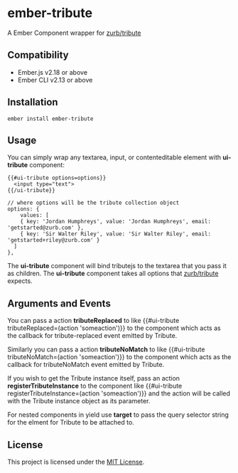 ember-tribute
==============================================================================

A Ember Component wrapper for [zurb/tribute](https://github.com/zurb/tribute)


Compatibility
------------------------------------------------------------------------------

* Ember.js v2.18 or above
* Ember CLI v2.13 or above


Installation
------------------------------------------------------------------------------

```
ember install ember-tribute
```


Usage
------------------------------------------------------------------------------

You can simply wrap any textarea, input, or contenteditable element with **ui-tribute** component:

```
{{#ui-tribute options=options}}
  <input type="text">
{{/ui-tribute}}

// where options will be the tribute collection object
options: {
    values: [
    { key: 'Jordan Humphreys', value: 'Jordan Humphreys', email: 'getstarted@zurb.com' },
    { key: 'Sir Walter Riley', value: 'Sir Walter Riley', email: 'getstarted+riley@zurb.com' }
  ]
},
```

The **ui-tribute**  component will bind tributejs to the textarea that you pass it as children.
The **ui-tribute**  component takes all options that [zurb/tribute](https://github.com/zurb/tribute) expects. 


Arguments and Events
--------------------------------------------------------------------------------
You can pass a action **tributeReplaced** to  like {{#ui-tribute tributeReplaced=(action 'someaction')}} to the component which acts as the callback for tribute-replaced event emitted by Tribute.

Similarly you can pass a action **tributeNoMatch** to  like {{#ui-tribute tributeNoMatch=(action 'someaction')}} to the component which acts as the callback for tributeNoMatch event emitted by Tribute.

If you wish to get the Tribute instance itself, pass an action **registerTributeInstance** to the component like {{#ui-tribute registerTributeInstance=(action 'someaction')}} and the action will be called with the Tribute instance object as its parameter.

For nested components in yield use **target** to pass the query selector string for the elment for Tribute to be attached to. 

License
------------------------------------------------------------------------------

This project is licensed under the [MIT License](LICENSE.md).
